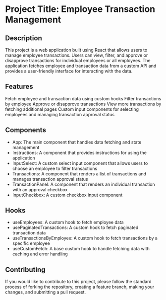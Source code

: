 # Project Title: Employee Transaction Management

## Description

This project is a web application built using React that allows users to manage employee transactions. Users can view, filter, and approve or disapprove transactions for individual employees or all employees. The application fetches employee and transaction data from a custom API and provides a user-friendly interface for interacting with the data.

## Features

Fetch employee and transaction data using custom hooks
Filter transactions by employee
Approve or disapprove transactions
View more transactions by fetching additional pages
Custom input components for selecting employees and managing transaction approval status

## Components

- App: The main component that handles data fetching and state management
- Instructions: A component that provides instructions for using the application
- InputSelect: A custom select input component that allows users to choose an employee to filter transactions
- Transactions: A component that renders a list of transactions and manages transaction approval status
- TransactionPanel: A component that renders an individual transaction with an approval checkbox
- InputCheckbox: A custom checkbox input component

## Hooks

- useEmployees: A custom hook to fetch employee data
- usePaginatedTransactions: A custom hook to fetch paginated transaction data
- useTransactionsByEmployee: A custom hook to fetch transactions by a specific employee
- useCustomFetch: A base custom hook to handle fetching data with caching and error handling

## Contributing

If you would like to contribute to this project, please follow the standard process of forking the repository, creating a feature branch, making your changes, and submitting a pull request.
